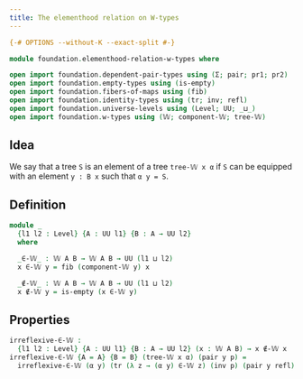 ```yaml
---
title: The elementhood relation on W-types
---
```


```agda
{-# OPTIONS --without-K --exact-split #-}

module foundation.elementhood-relation-w-types where

open import foundation.dependent-pair-types using (Σ; pair; pr1; pr2)
open import foundation.empty-types using (is-empty)
open import foundation.fibers-of-maps using (fib)
open import foundation.identity-types using (tr; inv; refl)
open import foundation.universe-levels using (Level; UU; _⊔_)
open import foundation.w-types using (𝕎; component-𝕎; tree-𝕎)
```

## Idea

We say that a tree `S` is an element of a tree `tree-𝕎 x α` if `S` can be equipped with an element `y : B x` such that `α y = S`.

## Definition

```agda
module _
  {l1 l2 : Level} {A : UU l1} {B : A → UU l2}
  where

  _∈-𝕎_ : 𝕎 A B → 𝕎 A B → UU (l1 ⊔ l2)
  x ∈-𝕎 y = fib (component-𝕎 y) x

  _∉-𝕎_ : 𝕎 A B → 𝕎 A B → UU (l1 ⊔ l2)
  x ∉-𝕎 y = is-empty (x ∈-𝕎 y)
```

## Properties

```agda
irreflexive-∈-𝕎 :
  {l1 l2 : Level} {A : UU l1} {B : A → UU l2} (x : 𝕎 A B) → x ∉-𝕎 x
irreflexive-∈-𝕎 {A = A} {B = B} (tree-𝕎 x α) (pair y p) =
  irreflexive-∈-𝕎 (α y) (tr (λ z → (α y) ∈-𝕎 z) (inv p) (pair y refl))
```
